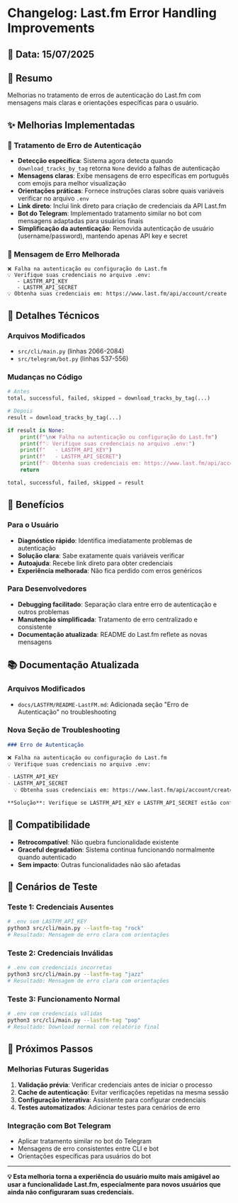 # Changelog: Last.fm Error Handling Improvements

## 📅 Data: 15/07/2025

## 🎯 Resumo

Melhorias no tratamento de erros de autenticação do Last.fm com mensagens mais claras e orientações específicas para o usuário.

## ✨ Melhorias Implementadas

### 🔧 Tratamento de Erro de Autenticação

- **Detecção específica**: Sistema agora detecta quando `download_tracks_by_tag` retorna `None` devido a falhas de autenticação
- **Mensagens claras**: Exibe mensagens de erro específicas em português com emojis para melhor visualização
- **Orientações práticas**: Fornece instruções claras sobre quais variáveis verificar no arquivo `.env`
- **Link direto**: Inclui link direto para criação de credenciais da API Last.fm
- **Bot do Telegram**: Implementado tratamento similar no bot com mensagens adaptadas para usuários finais
- **Simplificação da autenticação**: Removida autenticação de usuário (username/password), mantendo apenas API key e secret

### 📝 Mensagem de Erro Melhorada

```
❌ Falha na autenticação ou configuração do Last.fm
💡 Verifique suas credenciais no arquivo .env:
   - LASTFM_API_KEY
   - LASTFM_API_SECRET
💡 Obtenha suas credenciais em: https://www.last.fm/api/account/create
```

## 🔧 Detalhes Técnicos

### Arquivos Modificados

- `src/cli/main.py` (linhas 2066-2084)
- `src/telegram/bot.py` (linhas 537-556)

### Mudanças no Código

```python
# Antes
total, successful, failed, skipped = download_tracks_by_tag(...)

# Depois
result = download_tracks_by_tag(...)

if result is None:
    print(f"\n❌ Falha na autenticação ou configuração do Last.fm")
    print(f"💡 Verifique suas credenciais no arquivo .env:")
    print(f"   - LASTFM_API_KEY")
    print(f"   - LASTFM_API_SECRET")
    print(f"💡 Obtenha suas credenciais em: https://www.last.fm/api/account/create")
    return

total, successful, failed, skipped = result
```

## 🎯 Benefícios

### Para o Usuário

- **Diagnóstico rápido**: Identifica imediatamente problemas de autenticação
- **Solução clara**: Sabe exatamente quais variáveis verificar
- **Autoajuda**: Recebe link direto para obter credenciais
- **Experiência melhorada**: Não fica perdido com erros genéricos

### Para Desenvolvedores

- **Debugging facilitado**: Separação clara entre erro de autenticação e outros problemas
- **Manutenção simplificada**: Tratamento de erro centralizado e consistente
- **Documentação atualizada**: README do Last.fm reflete as novas mensagens

## 📚 Documentação Atualizada

### Arquivos Modificados

- `docs/LASTFM/README-LastFM.md`: Adicionada seção "Erro de Autenticação" no troubleshooting

### Nova Seção de Troubleshooting

```markdown
### Erro de Autenticação

❌ Falha na autenticação ou configuração do Last.fm
💡 Verifique suas credenciais no arquivo .env:

- LASTFM_API_KEY
- LASTFM_API_SECRET
  💡 Obtenha suas credenciais em: https://www.last.fm/api/account/create

**Solução**: Verifique se LASTFM_API_KEY e LASTFM_API_SECRET estão configurados corretamente no .env
```

## 🔄 Compatibilidade

- **Retrocompatível**: Não quebra funcionalidade existente
- **Graceful degradation**: Sistema continua funcionando normalmente quando autenticado
- **Sem impacto**: Outras funcionalidades não são afetadas

## 🧪 Cenários de Teste

### Teste 1: Credenciais Ausentes

```bash
# .env sem LASTFM_API_KEY
python3 src/cli/main.py --lastfm-tag "rock"
# Resultado: Mensagem de erro clara com orientações
```

### Teste 2: Credenciais Inválidas

```bash
# .env com credenciais incorretas
python3 src/cli/main.py --lastfm-tag "jazz"
# Resultado: Mensagem de erro clara com orientações
```

### Teste 3: Funcionamento Normal

```bash
# .env com credenciais válidas
python3 src/cli/main.py --lastfm-tag "pop"
# Resultado: Download normal com relatório final
```

## 🚀 Próximos Passos

### Melhorias Futuras Sugeridas

1. **Validação prévia**: Verificar credenciais antes de iniciar o processo
2. **Cache de autenticação**: Evitar verificações repetidas na mesma sessão
3. **Configuração interativa**: Assistente para configurar credenciais
4. **Testes automatizados**: Adicionar testes para cenários de erro

### Integração com Bot Telegram

- Aplicar tratamento similar no bot do Telegram
- Mensagens de erro consistentes entre CLI e bot
- Orientações específicas para usuários do bot

---

**💡 Esta melhoria torna a experiência do usuário muito mais amigável ao usar a funcionalidade Last.fm, especialmente para novos usuários que ainda não configuraram suas credenciais.**
